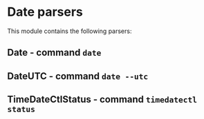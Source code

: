 Date parsers
============

This module contains the following parsers:

Date - command ``date``
-----------------------
DateUTC - command ``date --utc``
--------------------------------
TimeDateCtlStatus - command ``timedatectl status``
--------------------------------------------------